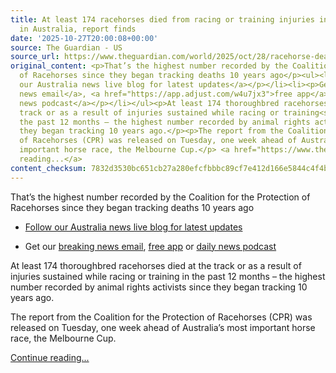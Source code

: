 ```yaml
---
title: At least 174 racehorses died from racing or training injuries in past 12 months
  in Australia, report finds
date: '2025-10-27T20:00:08+00:00'
source: The Guardian - US
source_url: https://www.theguardian.com/world/2025/oct/28/racehorse-deaths-australia-racing-training-injuries
original_content: <p>That’s the highest number recorded by the Coalition for the Protection
  of Racehorses since they began tracking deaths 10 years ago</p><ul><li><p><a href="https://www.theguardian.com/australia-news/live/2025/oct/28/federal-parliament-algae-report-senate-social-media-age-assurance-labor-coalition-anthony-albanese-sussan-ley-barnaby-joyce-telco-penalties-ntwnfb">Follow
  our Australia news live blog for latest updates</a></p></li><li><p>Get our <a href="https://www.theguardian.com/email-newsletters?CMP=cvau_sfl">breaking
  news email</a>, <a href="https://app.adjust.com/w4u7jx3">free app</a> or <a href="https://www.theguardian.com/australia-news/series/full-story?CMP=cvau_sfl">daily
  news podcast</a></p></li></ul><p>At least 174 thoroughbred racehorses died at the
  track or as a result of injuries sustained while racing or training<strong> </strong>in
  the past 12 months – the highest number recorded by animal rights activists since
  they began tracking 10 years ago.</p><p>The report from the Coalition for the Protection
  of Racehorses (CPR) was released on Tuesday, one week ahead of Australia’s most
  important horse race, the Melbourne Cup.</p> <a href="https://www.theguardian.com/world/2025/oct/28/racehorse-deaths-australia-racing-training-injuries">Continue
  reading...</a>
content_checksum: 7832d3530bc651cb27a280efcfbbbc89cf7e412d166e5844c4f4ba9464476c9e
---
```


That’s the highest number recorded by the Coalition for the Protection of Racehorses since they began tracking deaths 10 years ago

- [Follow our Australia news live blog for latest updates](https://www.theguardian.com/australia-news/live/2025/oct/28/federal-parliament-algae-report-senate-social-media-age-assurance-labor-coalition-anthony-albanese-sussan-ley-barnaby-joyce-telco-penalties-ntwnfb)

- Get our [breaking news email](https://www.theguardian.com/email-newsletters?CMP=cvau_sfl), [free app](https://app.adjust.com/w4u7jx3) or [daily news podcast](https://www.theguardian.com/australia-news/series/full-story?CMP=cvau_sfl)

At least 174 thoroughbred racehorses died at the track or as a result of injuries sustained while racing or training in the past 12 months – the highest number recorded by animal rights activists since they began tracking 10 years ago.

The report from the Coalition for the Protection of Racehorses (CPR) was released on Tuesday, one week ahead of Australia’s most important horse race, the Melbourne Cup.

 [Continue reading...](https://www.theguardian.com/world/2025/oct/28/racehorse-deaths-australia-racing-training-injuries)